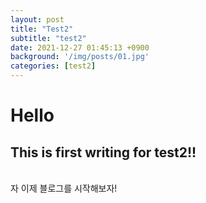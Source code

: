 ```yaml
---
layout: post
title: "Test2"
subtitle: "test2"
date: 2021-12-27 01:45:13 +0900
background: '/img/posts/01.jpg'
categories: [test2]
---
```


# Hello

## This is first writing for test2!!  

<br>
자 이제 블로그를 시작해보자!
